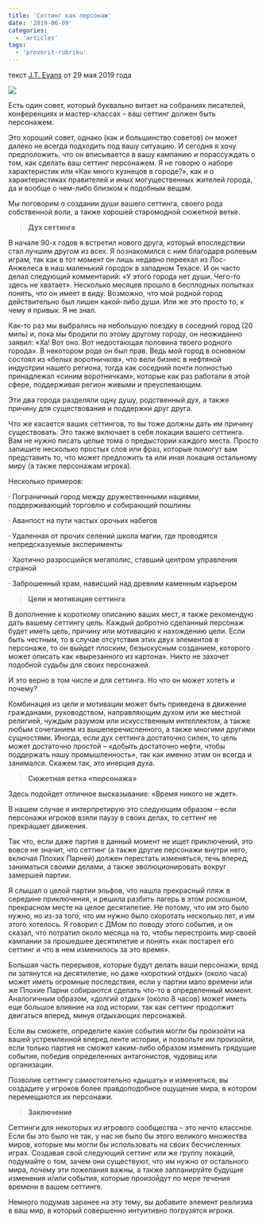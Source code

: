 ```yaml
---
title: 'Сеттинг как персонаж'
date: '2019-06-09'
categories:
  - 'articles'
tags:
  - 'proverit-rubriku'
---
```


текст [J.T. Evans](https://vk.com/away.php?to=https%3A%2F%2Fgnomestew.com%2Fauthor%2Fjtevans%2F&cc_key=) от 29 мая 2019 года

![](https://pp.userapi.com/c850724/v850724122/1376bb/uFJepyfPBhY.jpg)

Есть один совет, который буквально витает на собраниях писателей, конференциях и мастер-классах – ваш сеттинг должен быть персонажем.

Это хороший совет, однако (как и большинство советов) он может далеко не всегда подходить под вашу ситуацию. И сегодня я хочу предположить, что он вписывается в вашу кампанию и порассуждать о том, как сделать ваш сеттинг персонажем. Я не говорю о наборе характеристик или «Как много кузнецов в городе?», как и о характеристиках правителей и иных могущественных жителей города, да и вообще о чем-либо близком к подобным вещам.

Мы поговорим о создании души вашего сеттинга, своего рода собственной воли, а также хорошей старомодной сюжетной ветке.

> **Дух сеттинга**

В начале 90-х годов я встретил нового друга, который впоследствии стал лучшим другом из всех. Я познакомился с ним благодаря ролевым играм, так как в тот момент он лишь недавно переехал из Лос-Анжелеса в наш маленький городок в западном Техасе. И он часто делал следующий комментарий: «У этого города нет души. Чего-то здесь не хватает». Несколько месяцев прошло в бесплодных попытках понять, что он имеет в виду. Возможно, что мой родной город действительно был лишен какой-либо души. Или же это просто то, к чему я привык. Я не знал.

Как-то раз мы выбрались на небольшую поездку в соседний город (20 миль) и, пока мы бродили по этому другому городу, он неожиданно заявил: «Ха! Вот оно. Вот недостающая половина твоего родного города». В некотором роде он был прав. Ведь мой город в основном состоял из «белых воротничков», что вели бизнес в нефтяной индустрии нашего региона, тогда как соседний почти полностью принадлежал «синим воротничкам», которые как раз работали в этой сфере, поддерживая регион живыми и преуспевающим.

Эти два города разделяли одну душу, родственный дух, а также причину для существования и поддержки друг друга.

Что же касается ваших сеттингов, то вы тоже должны дать им причину существовать. Это также включает в себя локации вашего сеттинга. Вам не нужно писать целые тома о предыстории каждого места. Просто запишите несколько простых слов или фраз, которые помогут вам представить то, что может предложить та или иная локация остальному миру (а также персонажам игрока).

Несколько примеров:

· Пограничный город между дружественными нациями, поддерживающий торговлю и собирающий пошлины

· Аванпост на пути частых орочьих набегов

· Удаленная от прочих селений школа магии, где проводятся непредсказуемые эксперименты

· Хаотично разросшийся мегаполис, ставший центром управления страной

· Заброшенный храм, нависший над древним каменным карьером

> **Цели и мотивация сеттинга**

В дополнение к короткому описанию ваших мест, я также рекомендую дать вашему сеттингу цель. Каждый добротно сделанный персонаж будет иметь цель, причину или мотивацию к нахождению цели. Если быть честным, то в случае отсутствия этих двух элементов в персонаже, то он выйдет плоским, безыскусным созданием, которого может описать как «вырезанного из картона». Никто не захочет подобной судьбы для своих персонажей.

И это верно в том числе и для сеттинга. Но что он может хотеть и почему?

Комбинация из цели и мотивации может быть приведена в движение гражданами, руководством, направляющим духом или же местной религией, чуждым разумом или искусственным интеллектом, а также любым сочетанием из вышеперечисленного, а также многими другими сущностями. Иногда, если дух сеттинга достаточно силен, то цель может достаточно простой – «добыть достаточно нефти, чтобы поддержать нашу промышленность», так как именно этим он всегда и занимался. Скажем так, это инерция духа.

> **Сюжетная ветка «персонажа»**

Здесь подойдет отличное высказывание: «Время никого не ждет».

В нашем случае я интерпретирую это следующим образом – если персонажи игроков взяли паузу в своих делах, то сеттинг не прекращает движения.

Так что, если даже партия в данный момент не ищет приключений, это вовсе не значит, что сеттинг (а также другие персонажи внутри него, включая Плохих Парней) должен перестать изменяться, течь вперед, заниматься своими делами, а также эволюционировать вокруг замершей партии.

Я слышал о целой партии эльфов, что нашла прекрасный пляж в середине приключения, и решила разбить лагерь в этом роскошном, прекрасном месте на целое десятилетие. Не потому, что им это было нужно, но из-за того, что им нужно было скоротать несколько лет, и им этого хотелось. Я говорил с ДМом по поводу этого события, и он сказал, что потратил около месяца на то, чтобы перестроить мир своей кампании за прошедшее десятилетие и понять «как постарел его сеттинг и что в нем изменилось за это время».

Большая часть перерывов, которые будут делать ваши персонажи, вряд ли затянутся на десятилетие, но даже «короткий отдых» (около часа) может иметь огромные последствия, если у партии мало времени или же Плохие Парни собираются сделать что-то в определенный момент. Аналогичным образом, «долгий отдых» (около 8 часов) может иметь еще большое влияние на ход истории, так как сеттинг продолжит двигаться вперед, минуя отдыхающих персонажей.

Если вы сможете, определите какие события могли бы произойти на вашей устремленной вперед ленте истории, и позвольте им произойти, если только партия не сможет каким-либо образом изменить грядущие события, победив определенных антагонистов, чудовищ или организации.

Позволив сеттингу самостоятельно «дышать» и изменяться, вы создадите у игроков более правдоподобное ощущение мира, в котором перемещаются их персонажи.

> **Заключение**

Сеттинги для некоторых из игрового сообщества – это нечто классное. Если бы это было не так, у нас не было бы этого великого множества миров, которые мы могли бы использовать на своих бесчисленных играх. Создавая свой следующий сеттинг или же группу локаций, подумайте о том, зачем они существуют, что им нужно от остального мира, почему эти пожелания важны, а также запланируйте будущие изменения и/или события, которые произойдут по мере течения времени в вашем сеттинге.

Немного подумав заранее на эту тему, вы добавите элемент реализма в ваш мир, в который совершенно интуитивно погрузятся игроки.
